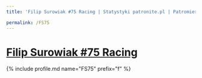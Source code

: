 ```yaml
---
title: 'Filip Surowiak #75 Racing | Statystyki patronite.pl | Patromierz'

permalink: /FS75
---
```


# [Filip Surowiak #75 Racing](https://patronite.pl/FS75)

{% include profile.md name="FS75" prefix="f" %}
